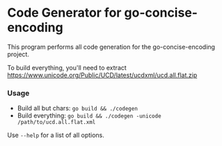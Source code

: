 Code Generator for go-concise-encoding
======================================

This program performs all code generation for the go-concise-encoding project.

To build everything, you'll need to extract https://www.unicode.org/Public/UCD/latest/ucdxml/ucd.all.flat.zip

### Usage

 * Build all but chars: `go build && ./codegen`
 * Build everything: `go build && ./codegen -unicode /path/to/ucd.all.flat.xml`

Use `--help` for a list of all options.
